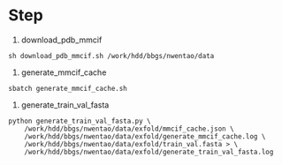 # Step

1. download_pdb_mmcif

```shell
sh download_pdb_mmcif.sh /work/hdd/bbgs/nwentao/data
```

1. generate_mmcif_cache

```shell
sbatch generate_mmcif_cache.sh
```

1. generate_train_val_fasta

```shell
python generate_train_val_fasta.py \
    /work/hdd/bbgs/nwentao/data/exfold/mmcif_cache.json \
    /work/hdd/bbgs/nwentao/data/exfold/generate_mmcif_cache.log \
    /work/hdd/bbgs/nwentao/data/exfold/train_val.fasta > \
    /work/hdd/bbgs/nwentao/data/exfold/generate_train_val_fasta.log
```
